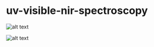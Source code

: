 # uv-visible-nir-spectroscopy

![alt text](https://user-images.githubusercontent.com/40909985/196190642-5171abb0-efdb-4682-bbbb-ea01aed614b6.jpg?raw=true)

![alt text](https://user-images.githubusercontent.com/40909985/196192963-ce12b0b8-59c2-4cb3-9b1f-dec92e6e4145.jpg?raw=true)
